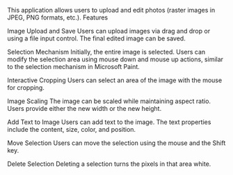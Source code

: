 This application allows users to upload and edit photos (raster images in JPEG, PNG formats, etc.).
Features

Image Upload and Save
Users can upload images via drag and drop or using a file input control. The final edited image can be saved.

Selection Mechanism
Initially, the entire image is selected. Users can modify the selection area using mouse down and mouse up actions, similar to the selection mechanism in Microsoft Paint.

Interactive Cropping
Users can select an area of the image with the mouse for cropping.

Image Scaling
The image can be scaled while maintaining aspect ratio. Users provide either the new width or the new height.

Add Text to Image
Users can add text to the image. The text properties include the content, size, color, and position.

Move Selection
Users can move the selection using the mouse and the Shift key.

Delete Selection
Deleting a selection turns the pixels in that area white.
